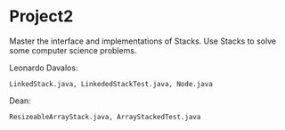 # Project2
Master the interface and implementations of Stacks. Use Stacks to solve some computer science problems.


Leonardo Davalos:

    LinkedStack.java, LinkededStackTest.java, Node.java 
Dean:
   
    ResizeableArrayStack.java, ArrayStackedTest.java

